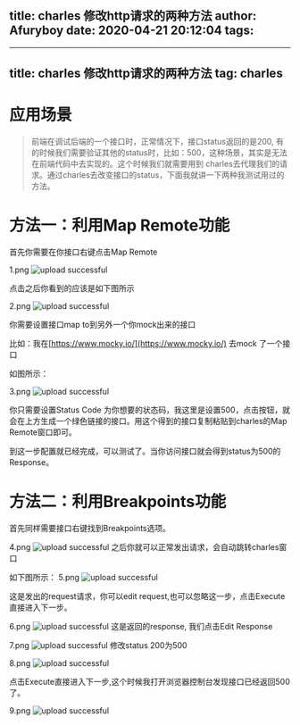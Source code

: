 title: charles 修改http请求的两种方法
author: Afuryboy
date: 2020-04-21 20:12:04
tags:
---
---
title: charles 修改http请求的两种方法
tag: charles
---

# 应用场景

> 前端在调试后端的一个接口时，正常情况下，接口status返回的是200, 有的时候我们需要验证其他的status时，比如：500，这种场景，其实是无法在前端代码中去实现的。这个时候我们就需要用到 charles去代理我们的请求。通过charles去改变接口的status，下面我就讲一下两种我测试用过的方法。

# 方法一：利用Map Remote功能

 首先你需要在你接口右键点击Map Remote

 1.png
![upload successful](/blog/images/pasted-1.png)

 点击之后你看到的应该是如下图所示

 2.png
![upload successful](/blog/images/pasted-2.png)

 你需要设置接口map to到另外一个你mock出来的接口

 比如：我在[https://www.mocky.io/](https://www.mocky.io/) 去mock 了一个接口

 如图所示：

 3.png
![upload successful](/blog/images/pasted-3.png)

 你只需要设置Status Code 为你想要的状态码，我这里是设置500，点击按钮，就会在上方生成一个绿色链接的接口。用这个得到的接口复制粘贴到charles的Map Remote窗口即可。

 到这一步配置就已经完成，可以测试了。当你访问接口就会得到status为500的Response。


# 方法二：利用Breakpoints功能

 首先同样需要接口右键找到Breakpoints选项。

 4.png
![upload successful](/blog/images/pasted-4.png)
 之后你就可以正常发出请求，会自动跳转charles窗口

 如下图所示：
 5.png
![upload successful](/blog/images/pasted-5.png)

 这是发出的request请求，你可以edit request,也可以忽略这一步，点击Execute直接进入下一步。

 6.png
![upload successful](/blog/images/pasted-6.png)
 这是返回的response, 我们点击Edit Response

 7.png
![upload successful](/blog/images/pasted-7.png)
 修改status 200为500
 
 8.png
![upload successful](/blog/images/pasted-8.png)

 点击Execute直接进入下一步,这个时候我打开浏览器控制台发现接口已经返回500了。

 9.png
![upload successful](/blog/images/pasted-9.png)